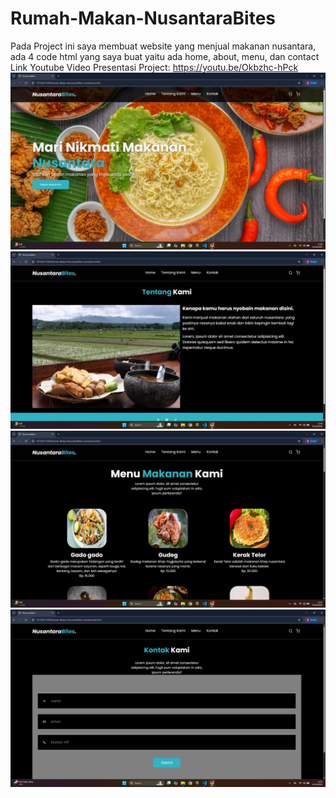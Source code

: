 # Rumah-Makan-NusantaraBites
Pada Project ini saya membuat website yang menjual makanan nusantara, ada 4 code html yang saya buat yaitu ada home, about, menu, dan contact
Link Youtube Video Presentasi Project: https://youtu.be/Okbzhc-hPck
![Tampilan Website](home.jpg)
![Tampilan Website](about.jpg)
![Tampilan Website](menu.jpg)
![Tampilan Website](kontak.jpg)
